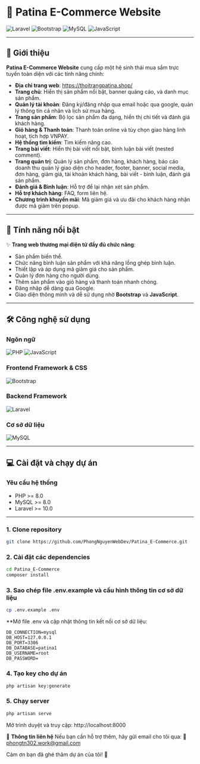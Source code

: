 # 🛒 **Patina E-Commerce Website**

![Laravel](https://img.shields.io/badge/Laravel-FF2D20?style=for-the-badge&logo=laravel&logoColor=white)
![Bootstrap](https://img.shields.io/badge/Bootstrap-7952B3?style=for-the-badge&logo=bootstrap&logoColor=white)
![MySQL](https://img.shields.io/badge/MySQL-4479A1?style=for-the-badge&logo=mysql&logoColor=white)
![JavaScript](https://img.shields.io/badge/JavaScript-F7DF1E?style=for-the-badge&logo=javascript&logoColor=black)

---

## 📜 **Giới thiệu**

**Patina E-Commerce Website** cung cấp một hệ sinh thái mua sắm trực tuyến toàn diện với các tính năng chính:
- **Địa chỉ trang web**: https://thoitrangpatina.shop/ 
- **Trang chủ**: Hiển thị sản phẩm nổi bật, banner quảng cáo, và danh mục sản phẩm.
- **Quản lý tài khoản**: Đăng ký/đăng nhập qua email hoặc qua google, quản lý thông tin cá nhân và lịch sử mua hàng.
- **Trang sản phẩm**: Bộ lọc sản phẩm đa dạng, hiển thị chi tiết và đánh giá khách hàng.
- **Giỏ hàng & Thanh toán**: Thanh toán online và tùy chọn giao hàng linh hoạt, tích hợp VNPAY.
- **Hệ thống tìm kiếm**: Tìm kiếm nâng cao.
- **Trang bài viết**: Hiển thị bài viết nổi bật, bình luận bài viết (nested comment). 
- **Trang quản trị**: Quản lý sản phẩm, đơn hàng, khách hàng, báo cáo doanh thu quản lý giao diện cho header, footer, banner, social media, đơn hàng, giảm giá, tài khoản khách hàng, bài viết - bình luận, đánh giá sản phẩm.
- **Đánh giá & Bình luận**: Hỗ trợ để lại nhận xét sản phẩm.
- **Hỗ trợ khách hàng**: FAQ, form liên hệ.
- **Chương trình khuyến mãi**: Mã giảm giá và ưu đãi cho khách hàng nhận được mã giảm trên popup.


---

## 🚀 **Tính năng nổi bật**

✨ **Trang web thương mại điện tử đầy đủ chức năng**:

- Sản phẩm biến thể.
- Chức năng bình luận sản phẩm với khả năng lồng ghép bình luận.
- Thiết lập và áp dụng mã giảm giá cho sản phẩm.
- Quản lý đơn hàng cho người dùng.
- Thêm sản phẩm vào giỏ hàng và thanh toán nhanh chóng.
- Đăng nhập dễ dàng qua Google.
- Giao diện thông minh và dễ sử dụng nhờ **Bootstrap** và **JavaScript**.

---

## 🛠️ **Công nghệ sử dụng**

### **Ngôn ngữ**

![PHP](https://img.shields.io/badge/PHP-777BB4?style=for-the-badge&logo=php&logoColor=white)
![JavaScript](https://img.shields.io/badge/JavaScript-F7DF1E?style=for-the-badge&logo=javascript&logoColor=black)

### **Frontend Framework & CSS**

![Bootstrap](https://img.shields.io/badge/Bootstrap-7952B3?style=for-the-badge&logo=bootstrap&logoColor=white)

### **Backend Framework**

![Laravel](https://img.shields.io/badge/Laravel-FF2D20?style=for-the-badge&logo=laravel&logoColor=white)

### **Cơ sở dữ liệu**

![MySQL](https://img.shields.io/badge/MySQL-4479A1?style=for-the-badge&logo=mysql&logoColor=white)

---

## 💻 **Cài đặt và chạy dự án**

### **Yêu cầu hệ thống**

- PHP >= 8.0
- MySQL >= 8.0
- Laravel >= 10.0

---

### **1. Clone repository**

```bash
git clone https://github.com/PhongNguyenWebDev/Patina_E-Commerce.git
```

### **2. Cài đặt các dependencies**

```bash
cd Patina_E-Commerce
composer install
```

### **3. Sao chép file .env.example và cấu hình thông tin cơ sở dữ liệu**
```bash
cp .env.example .env
```
**Mở file .env và cập nhật thông tin kết nối cơ sở dữ liệu:
```dotenv
DB_CONNECTION=mysql
DB_HOST=127.0.0.1
DB_PORT=3306
DB_DATABASE=patina1
DB_USERNAME=root
DB_PASSWORD=
```

### **4. Tạo key cho dự án**
```bash
php artisan key:generate
```

### **5. Chạy server**
```bash
php artisan serve
```
Mở trình duyệt và truy cập: http://localhost:8000

📧 **Thông tin liên hệ**
Nếu bạn cần hỗ trợ thêm, hãy gửi email cho tôi qua: 📧 phongtn302.work@gmail.com

Cảm ơn bạn đã ghé thăm dự án của tôi! 🚀
 
